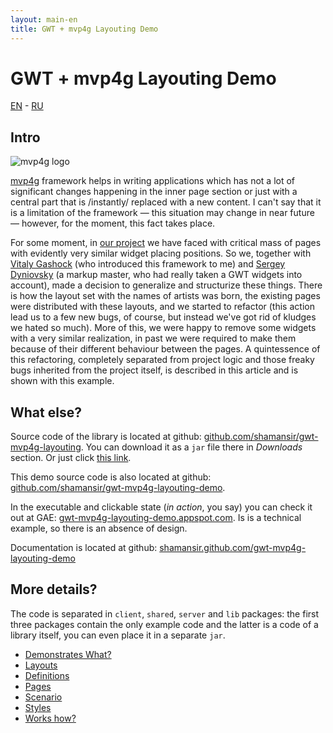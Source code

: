 ```yaml
---
layout: main-en
title: GWT + mvp4g Layouting Demo
---
```


# GWT + mvp4g Layouting Demo

[EN](./index.html) - [RU](./index-ru.html)

## Intro

![mvp4g logo](http://mvp4g.googlecode.com/svn/logo/mvp4g-logo-small.png)

[mvp4g](http://code.google.com/p/mvp4g/) framework helps in writing applications which has not a lot of significant changes happening in the inner page section or just with a central part that is /instantly/ replaced with a new content. I can't say that it is a limitation of the framework — this situation may change in near future — however, for the moment, this fact takes place.

For some moment, in [our project](http://experika.com) we have faced with critical mass of pages with evidently very similar widget placing positions. So we, together with [Vitaly Gashock](http://gashock.blogspot.com/) (who introduced this framework to me) and [Sergey Dyniovsky](http://lazio.com.ua/) (a markup master, who had really taken a GWT widgets into account), made a decision to generalize and structurize these things. There is how the layout set with the names of artists was born, the existing pages were distributed with these layouts, and we started to refactor (this action lead us to a few new bugs, of course, but instead we've got rid of kludges we hated so much). More of this, we were happy to remove some widgets with a very similar realization, in past we were required to make them because of their different behaviour between the pages. A  quintessence of this refactoring, completely separated from project logic and those freaky bugs inherited from the project itself, is described in this article and is  shown with this example.

## What else?

Source code of the library is located at github: [github.com/shamansir/gwt-mvp4g-layouting](https://github.com/shamansir/gwt-mvp4g-layouting). You can download it as a `jar` file there in *Downloads* section. Or just click [this link](https://github.com/downloads/shamansir/gwt-mvp4g-layouting/mvp4glayout-0.9-mvp4g1.3.jar).

This demo source code is also located at github: [github.com/shamansir/gwt-mvp4g-layouting-demo](https://github.com/shamansir/gwt-mvp4g-layouting-demo).

In the executable and clickable state (_in action_, you say) you can check it out at GAE: [gwt-mvp4g-layouting-demo.appspot.com](http://gwt-mvp4g-layouting-demo.appspot.com/). Is is a technical example, so there is an absence of design.

Documentation is located at github: [shamansir.github.com/gwt-mvp4g-layouting-demo](http://shamansir.github.com/gwt-mvp4g-layouting-demo/index.html)

## More details?

The code is separated in `client`, `shared`, `server` and `lib` packages: the first three packages contain the only example code and the latter is a code of a library itself, you can even place it in a separate `jar`.

* [Demonstrates What?](./demonstrates.html)
* [Layouts](./layouts.html)
* [Definitions](./definitions.html)
* [Pages](./pages.html)
* [Scenario](./scenario.html)
* [Styles](./style.html)
* [Works how?](./works-how.html)

<!--
## Something more?

* Доклад о GWT + mvp4g. [Слайды](http://shamansir-ru.tumblr.com/post/5237785159/gwt-mvp4g-slides). Видео, [ч1](http://vimeo.com/shamansir/gwt-mvp4g-ru-p1), [ч2](http://vimeo.com/shamansir/gwt-mvp4g-ru-p2), [ч3](http://vimeo.com/shamansir/gwt-mvp4g-ru-p3).
* Русская группа GWT на Google Groups: [google-web-toolkit-ru](https://groups.google.com/forum/#!forum/google-web-toolkit-ru)
-->

